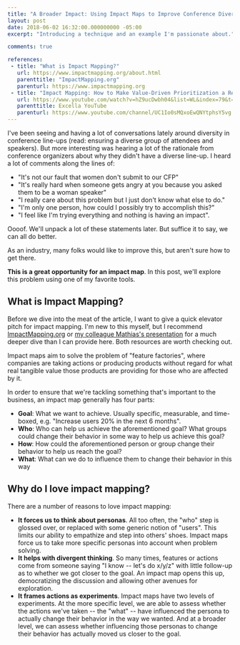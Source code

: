 ```yaml
---
title: "A Broader Impact: Using Impact Maps to Improve Conference Diversity"
layout: post
date: 2018-06-02 16:32:00.000000000 -05:00
excerpt: "Introducing a technique and an example I'm passionate about."

comments: true

references:
 - title: "What is Impact Mapping?"
   url: https://www.impactmapping.org/about.html
   parenttitle: "ImpactMapping.org"
   parenturl: https://www.impactmapping.org
 - title: "Impact Mapping: How to Make Value-Driven Prioritization a Reality, by Mathias Eifert"
   url: https://www.youtube.com/watch?v=hZ9ucDwbh04&list=WL&index=79&t=1120s
   parenttitle: Excella YouTube
   parenturl: https://www.youtube.com/channel/UC1Io0sMQxoEwQNYtphsY5vg
---
```


I've been seeing and having a lot of conversations lately around diversity in conference line-ups (read: ensuring a diverse group of attendees and speakers). But more interesting was hearing a lot of the rationale from conference organizers about why they didn't have a diverse line-up. I heard a lot of comments along the lines of:

* "It's not our fault that women don't submit to our CFP"
* "It's really hard when someone gets angry at you because you asked them to be a woman speaker"
* "I really care about this problem but I just don't know what else to do."
* "I'm only one person, how could I possibly try to accomplish this?"
* "I feel like I'm trying everything and nothing is having an impact".

Oooof. We'll unpack a lot of these statements later. But suffice it to say, we can all do better.

As an industry, many folks would like to improve this, but aren't sure how to get there.

**This is a great opportunity for an impact map**. In this post, we'll explore this problem using one of my favorite tools. 

## What is Impact Mapping?

Before we dive into the meat of the article, I want to give a quick elevator pitch for impact mapping. I'm new to this myself, but I recommend [ImpactMapping.org](https://www.impactmapping.org/about.html) or [my colleague Mathias's presentation](https://www.youtube.com/watch?v=hZ9ucDwbh04&list=WL&index=79&t=1120s) for a much deeper dive than I can provide here. Both resources are worth checking out.

Impact maps aim to solve the problem of "feature factories", where companies are taking actions or producing products without regard for what real tangible value those products are providing for those who are affected by it.

In order to ensure that we're tackling something that's important to the business, an impact map generally has four parts:

* **Goal**: What we want to achieve. Usually specific, measurable, and time-boxed, e.g. "Increase users 20% in the next 6 months".
* **Who**: Who can help us achieve the aforementioned goal? What groups could change their behavior in some way to help us achieve this goal?
* **How**: How could the aforementioned person or group change their behavior to help us reach the goal?
* **What**: What can we do to influence them to change their behavior in this way

## Why do I love impact mapping? 

There are a number of reasons to love impact mapping:

* **It forces us to think about personas**. All too often, the "who" step is glossed over, or replaced with some generic notion of "users". This limits our ability to empathize and step into others' shoes. Impact maps force us to take more specific personas into account when problem solving.
* **It helps with divergent thinking**. So many times, features or actions come from someone saying "I know -- let's do x/y/z" with little follow-up as to whether we got closer to the goal. An impact map opens this up, democratizing the discussion and allowing other avenues for exploration.
* **It frames actions as experiments**. Impact maps have two levels of experiments. At the more specific level, we are able to assess whether the actions we've taken -- the "what" -- have influenced the persona to actually change their behavior in the way we wanted. And at a broader level, we can assess whether influencing those personas to change their behavior has actually moved us closer to the goal.